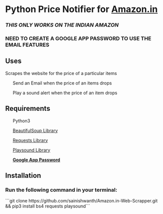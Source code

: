 <h1>Python Price Notifier for <a href="https://www.amazon.in/">Amazon.in</a></h1>
<h3><i>THIS ONLY WORKS ON THE INDIAN AMAZON</i></h3>
<h3><b>NEED TO CREATE A GOOGLE APP PASSWORD TO USE THE EMAIL FEATURES</b></h3>
<h2>Uses</h2>
	<p>Scrapes the website for the price of a particular items</p>
	<span>
		<ol>Send an Email when the price of an items drops</ol>
		<ol>Play a sound alert when the price of an item drops</ol>
	</span>
<h2>Requirements</h2>
	<ol>Python3</ol>
	<ol><a href = "https://www.crummy.com/software/BeautifulSoup/bs4/doc/">BeautifulSoup Library</a></ol>
	<ol><a href = "https://docs.python-requests.org/en/latest/">Requests Library</a></ol>
	<ol><a href = "https://pypi.org/project/playsound/">Playsound Library</a></ol>
	<ol><a href="https://support.google.com/accounts/answer/185833?hl=en"><b>Google App Password</b></a></ol>

<h2>Installation</h2>
	<h3><b>Run the following command in your terminal:</b></h3>
	```git clone https://github.com/sainishwanth/Amazon.in-Web-Scrapper.git && pip3 install bs4 requests playsound```



